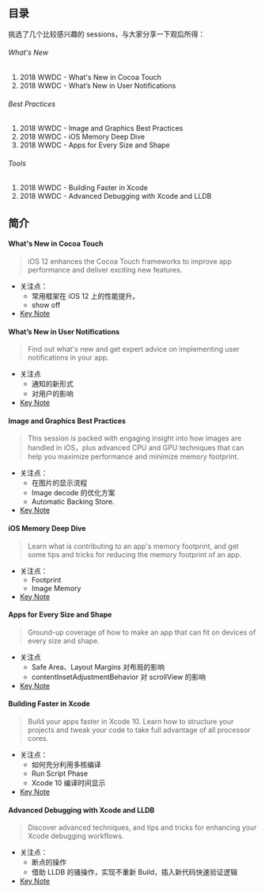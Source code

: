 ## 目录
挑选了几个比较感兴趣的 sessions，与大家分享一下观后所得： 

###### What's New
1. 2018 WWDC - What's New in Cocoa Touch
2. 2018 WWDC - What’s New in User Notifications

###### Best Practices
1. 2018 WWDC - Image and Graphics Best Practices
2. 2018 WWDC - iOS Memory Deep Dive
3. 2018 WWDC - Apps for Every Size and Shape

###### Tools
1. 2018 WWDC - Building Faster in Xcode
2. 2018 WWDC - Advanced Debugging with Xcode and LLDB

## 简介

#### What's New in Cocoa Touch
> iOS 12 enhances the Cocoa Touch frameworks to improve app performance and deliver exciting new features.

- 关注点：
    - 常用框架在 iOS 12 上的性能提升。
    - show off
- [Key Note](http://note.youdao.com/noteshare?id=f3b79f4683ef4f5776bd6a6c37317cf5)

#### What’s New in User Notifications
> Find out what's new and get expert advice on implementing user notifications in your app.

- 关注点
    - 通知的新形式
    - 对用户的影响
- [Key Note](http://note.youdao.com/noteshare?id=dcceadc102adc328b9db95bd6a5de0a7)

#### Image and Graphics Best Practices
> This session is packed with engaging insight into how images are handled in iOS，plus advanced CPU and GPU techniques that can help you maximize performance and minimize memory footprint.

- 关注点：
    - 在图片的显示流程
    - Image decode 的优化方案
    - Automatic Backing Store.
- [Key Note](http://note.youdao.com/noteshare?id=7533ec26719c2dd2e03fcbc5c0eac8bf)

#### iOS Memory Deep Dive
> Learn what is contributing to an app's memory footprint, and get some tips and tricks for reducing the memory footprint of an app.

- 关注点：
    - Footprint
    - Image Memory
- [Key Note](http://note.youdao.com/noteshare?id=93a7be95b8c8042a2740a3666b4ff8de)

#### Apps for Every Size and Shape
> Ground-up coverage of how to make an app that can fit on devices of every size and shape.

- 关注点
    - Safe Area、Layout Margins 对布局的影响
    - contentInsetAdjustmentBehavior 对 scrollView 的影响
- [Key Note](http://note.youdao.com/noteshare?id=886a3c87d69804595b105786e6c65ffd)

#### Building Faster in Xcode
> Build your apps faster in Xcode 10. Learn how to structure your projects and tweak your code to take full advantage of all processor cores. 

- 关注点：
    - 如何充分利用多核编译
    - Run Script Phase
    - Xcode 10 编译时间显示
- [Key Note](http://note.youdao.com/noteshare?id=b79522b211cadb435d7f4c938071f7e9)

#### Advanced Debugging with Xcode and LLDB
> Discover advanced techniques, and tips and tricks for enhancing your Xcode debugging workflows.

- 关注点：
    - 断点的操作
    - 借助 LLDB 的骚操作，实现不重新 Build，插入新代码快速验证逻辑
- [Key Note](http://note.youdao.com/noteshare?id=8e2dde95d3e8bb06494d12300282c67b)


